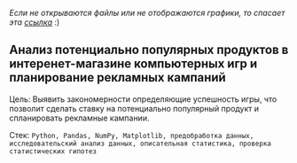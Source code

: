 
*Если не открываются файлы или не отображаются графики, то спасает эта [ссылка](https://nbviewer.jupyter.org/github/sergeevdm/Portfolio/tree/main/Analysis-of-Products-in-an-online-computer-games-store-and-planning-of-advertising-campaigns/)* :)

## Анализ потенциально популярных продуктов в интеренет-магазине компьютерных игр и планирование рекламных кампаний

Цель: Выявить закономерности определяющие успешность игры, что позволит сделать ставку на потенциально популярный продукт и спланировать рекламные кампании.

Стек: `Python, Pandas, NumPy, Matplotlib, предобработка данных, исследовательский анализ данных, описательная статистика, проверка статистических гипотез`
